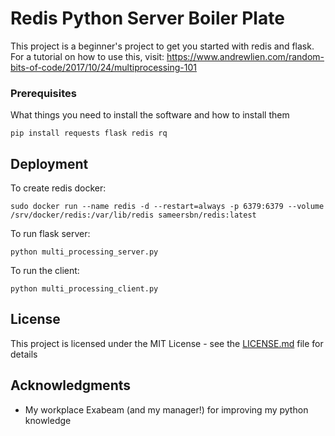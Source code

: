 # Redis Python Server Boiler Plate

This project is a beginner's project to get you started with redis and flask. For a tutorial on how to use this, visit: https://www.andrewlien.com/random-bits-of-code/2017/10/24/multiprocessing-101



### Prerequisites

What things you need to install the software and how to install them

```
pip install requests flask redis rq
```


## Deployment

To create redis docker:

```
sudo docker run --name redis -d --restart=always -p 6379:6379 --volume /srv/docker/redis:/var/lib/redis sameersbn/redis:latest

```
To run flask server:

```
python multi_processing_server.py
```

To run the client:
```
python multi_processing_client.py
``` 

## License

This project is licensed under the MIT License - see the [LICENSE.md](LICENSE.md) file for details

## Acknowledgments

* My workplace Exabeam (and my manager!) for improving my python knowledge

